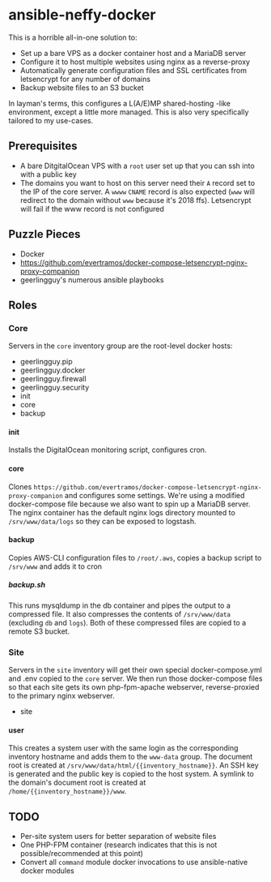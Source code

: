 # ansible-neffy-docker
This is a horrible all-in-one solution to:
- Set up a bare VPS as a docker container host and a MariaDB server
- Configure it to host multiple websites using nginx as a reverse-proxy
- Automatically generate configuration files and SSL certificates from letsencrypt for any number of domains
- Backup website files to an S3 bucket

In layman's terms, this configures a L(A/E)MP shared-hosting -like environment, except a little more managed. This is also very specifically tailored to my use-cases.

## Prerequisites
- A bare DitgitalOcean VPS with a `root` user set up that you can ssh into with a public key
- The domains you want to host on this server need their `A` record set to the IP of the core server. A `wwww` `CNAME` record is also expected (`www` will redirect to the domain without `www` because it's 2018 ffs). Letsencrypt will fail if the www record is not configured

## Puzzle Pieces
- Docker
- https://github.com/evertramos/docker-compose-letsencrypt-nginx-proxy-companion
- geerlingguy's numerous ansible playbooks

## Roles
### Core
Servers in the `core` inventory group are the root-level docker hosts:
- geerlingguy.pip
- geerlingguy.docker
- geerlingguy.firewall
- geerlingguy.security
- init
- core
- backup

#### init
Installs the DigitalOcean monitoring script, configures cron.

#### core
Clones `https://github.com/evertramos/docker-compose-letsencrypt-nginx-proxy-companion` and configures some settings. We're using a modified docker-compose file because we also want to spin up a MariaDB server. The nginx container has the default nginx logs directory mounted to `/srv/www/data/logs` so they can be exposed to logstash.

#### backup
Copies AWS-CLI configuration files to `/root/.aws`, copies a backup script to `/srv/www` and adds it to cron

##### backup.sh
This runs mysqldump in the db container and pipes the output to a compressed file. It also compresses the contents of `/srv/www/data` (excluding `db` and `logs`). Both of these compressed files are copied to a remote S3 bucket.


### Site
Servers in the `site` inventory will get their own special docker-compose.yml and .env copied to the `core` server. We then run those docker-compose files so that each site gets its own php-fpm-apache webserver, reverse-proxied to the primary nginx webserver.
- site

#### user
This creates a system user with the same login as the corresponding inventory hostname and adds them to the `www-data` group. The document root is created at `/srv/www/data/html/{{inventory_hostname}}`. An SSH key is generated and the public key is copied to the host system. A symlink to the domain's document root is created at `/home/{{inventory_hostname}}/www`. 

## TODO
- Per-site system users for better separation of website files
- One PHP-FPM container (research indicates that this is not possible/recommended at this point)
- Convert all `command` module docker invocations to use ansible-native docker modules
